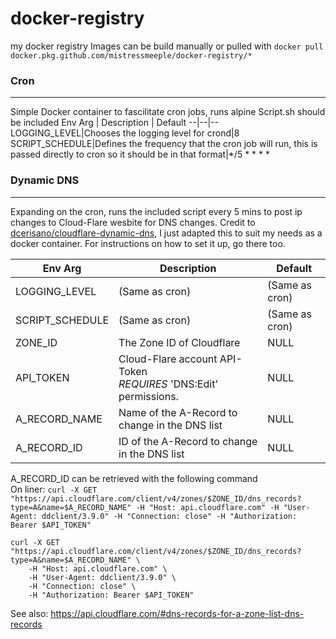 # docker-registry
my docker registry
Images can be build manually or pulled with ```docker pull docker.pkg.github.com/mistressmeeple/docker-registry/*```

### Cron
-----
Simple Docker container to fascilitate cron jobs, runs alpine
Script.sh should be included
Env Arg | Description | Default 
--|--|--
LOGGING_LEVEL|Chooses the logging level for crond|8
SCRIPT_SCHEDULE|Defines the frequency that the cron job will run, this is passed directly to cron so it should be in that format|*/5 * * * *


### Dynamic DNS
-----
Expanding on the cron, runs the included script every 5 mins to post ip changes to Cloud-Flare wesbite for DNS changes.
Credit to [dcerisano/cloudflare-dynamic-dns](https://github.com/dcerisano/cloudflare-dynamic-dns), I just adapted this to suit my needs as a docker container. For instructions on how to set it up, go there too. 

Env Arg | Description | Default
--|--|--
LOGGING_LEVEL | (Same as cron) | (Same as cron)
SCRIPT_SCHEDULE|(Same as cron)| (Same as cron)
ZONE_ID| The Zone ID of Cloudflare| NULL
API_TOKEN | Cloud-Flare account API-Token<br> *REQUIRES* 'DNS:Edit' permissions. |NULL
A_RECORD_NAME|Name of the A-Record to change in the DNS list|NULL
A_RECORD_ID|ID of the A-Record to change in the DNS list |NULL

A_RECORD_ID can be retrieved with the following command <BR>
On liner: ```curl -X GET "https://api.cloudflare.com/client/v4/zones/$ZONE_ID/dns_records?type=A&name=$A_RECORD_NAME" -H "Host: api.cloudflare.com" -H "User-Agent: ddclient/3.9.0" -H "Connection: close" -H "Authorization: Bearer $API_TOKEN"```
```
curl -X GET "https://api.cloudflare.com/client/v4/zones/$ZONE_ID/dns_records?type=A&name=$A_RECORD_NAME" \
    -H "Host: api.cloudflare.com" \
    -H "User-Agent: ddclient/3.9.0" \
    -H "Connection: close" \
    -H "Authorization: Bearer $API_TOKEN"
```
See also: https://api.cloudflare.com/#dns-records-for-a-zone-list-dns-records

